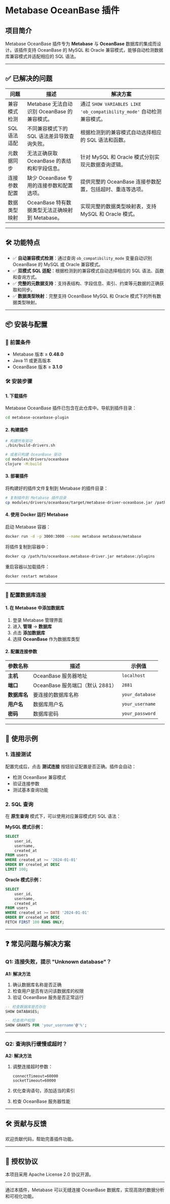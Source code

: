 # Metabase OceanBase 插件

## 项目简介

Metabase OceanBase 插件专为 **Metabase** 与 **OceanBase** 数据库的集成而设计。该插件支持 OceanBase 的 MySQL 和 Oracle 兼容模式，能够自动检测数据库兼容模式并适配相应的 SQL 语法。

------

## ✅ 已解决的问题

| 问题               | 描述                                               | 解决方案                                                     |
| ------------------ | -------------------------------------------------- | ------------------------------------------------------------ |
| 兼容模式检测       | Metabase 无法自动识别 OceanBase 的兼容模式。       | 通过 `SHOW VARIABLES LIKE 'ob_compatibility_mode'` 自动检测兼容模式。 |
| SQL 语法适配       | 不同兼容模式下的 SQL 语法差异导致查询失败。        | 根据检测到的兼容模式自动选择相应的 SQL 语法和函数。         |
| 元数据同步         | 无法正确获取 OceanBase 的表结构和字段信息。        | 针对 MySQL 和 Oracle 模式分别实现元数据查询逻辑。           |
| 连接参数配置       | 缺少 OceanBase 专用的连接参数和配置选项。          | 提供完整的 OceanBase 连接参数配置，包括超时、重连等选项。   |
| 数据类型映射       | OceanBase 特有数据类型无法正确映射到 Metabase。    | 实现完整的数据类型映射表，支持 MySQL 和 Oracle 模式。       |

------

## 🛠️ 功能特点

- ✅ **自动兼容模式检测**：通过查询 `ob_compatibility_mode` 变量自动识别 OceanBase 的 MySQL 或 Oracle 兼容模式。
- ✅ **双模式 SQL 适配**：根据检测到的兼容模式自动选择相应的 SQL 语法、函数和查询方式。
- ✅ **完整的元数据支持**：支持表结构、字段信息、索引、约束等元数据的正确获取和同步。
- ✅ **数据类型映射**：完整支持 OceanBase MySQL 和 Oracle 模式下的所有数据类型映射。

------

## 📦 安装与配置

### 📌 前置条件

- Metabase 版本 ≥ **0.48.0**
- Java 11 或更高版本
- OceanBase 版本 ≥ **3.1.0**

### 🛠️ 安装步骤

#### 1. 下载插件

Metabase OceanBase 插件已包含在此仓库中。导航到插件目录：

```bash
cd metabase-oceanbase-plugin
```

#### 2. 构建插件

```bash
# 构建所有驱动
./bin/build-drivers.sh

# 或者只构建 OceanBase 驱动
cd modules/drivers/oceanbase
clojure -M:build
```

#### 3. 部署插件

将构建好的插件文件复制到 Metabase 的插件目录：

```bash
# 复制插件到 Metabase 插件目录
cp modules/drivers/oceanbase/target/metabase-driver-oceanbase.jar /path/to/metabase/plugins/
```

#### 4. 使用 Docker 运行 Metabase

启动 Metabase 容器：

```bash
docker run -d -p 3000:3000 --name metabase metabase/metabase
```

将插件复制到容器中：

```bash
docker cp /path/to/oceanbase.metabase-driver.jar metabase:/plugins
```

重启容器以加载插件：

```bash
docker restart metabase
```

------

### 🔧 配置数据库连接

#### 1. 在 Metabase 中添加数据库

1. 登录 Metabase 管理界面
2. 进入 **管理** → **数据库**
3. 点击 **添加数据库**
4. 选择 **OceanBase** 作为数据库类型

#### 2. 配置连接参数

| 参数名称     | 描述                            | 示例值         |
| ------------ | ------------------------------- | -------------- |
| **主机**     | OceanBase 服务器地址            | `localhost`    |
| **端口**     | OceanBase 服务端口（默认 2881） | `2881`         |
| **数据库名** | 要连接的数据库名称              | `your_database` |
| **用户名**   | 数据库用户名                    | `your_username` |
| **密码**     | 数据库密码                      | `your_password` |

------

## 🧪 使用示例

### 1. 连接测试

配置完成后，点击 **测试连接** 按钮验证配置是否正确。插件会自动：

- 检测 OceanBase 兼容模式
- 验证连接参数
- 测试基本查询功能

### 2. SQL 查询

在 **原生查询** 模式下，可以使用对应兼容模式的 SQL 语法：

**MySQL 模式示例：**

```sql
SELECT
    user_id,
    username,
    created_at
FROM users
WHERE created_at >= '2024-01-01'
ORDER BY created_at DESC
LIMIT 100;
```

**Oracle 模式示例：**

```sql
SELECT
    user_id,
    username,
    created_at
FROM users
WHERE created_at >= DATE '2024-01-01'
ORDER BY created_at DESC
FETCH FIRST 100 ROWS ONLY;
```

------

## ❓ 常见问题与解决方案

### Q1: 连接失败，提示 "Unknown database"？

**A1: 解决方法**

1. 确认数据库名称是否正确
2. 检查用户是否有访问该数据库的权限
3. 验证 OceanBase 服务是否正常运行

```sql
-- 检查数据库是否存在
SHOW DATABASES;

-- 检查用户权限
SHOW GRANTS FOR 'your_username'@'%';
```

------

### Q2: 查询执行缓慢或超时？

**A2: 解决方法**

1. 调整连接超时参数：

   ```properties
   connectTimeout=60000
   socketTimeout=60000
   ```

2. 优化查询语句，添加适当的索引
3. 检查 OceanBase 服务器性能

------

## 🛠️ 贡献与反馈

欢迎贡献代码，帮助完善插件功能。

------

## 📄 授权协议

本项目采用 Apache License 2.0 协议开源。

------

通过本插件，Metabase 可以无缝连接 OceanBase 数据库，实现高效的数据分析和可视化功能。
